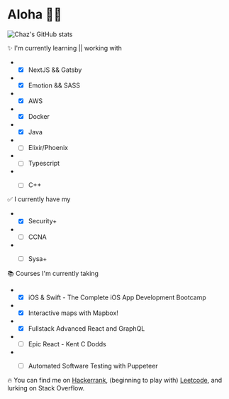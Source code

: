 # Aloha 🤙🏽

  ![Chaz's GitHub stats](https://github-readme-stats-ashen-two.vercel.app/api?username=chazkondo&&count_private=true&&theme=dark&&hide=contribs)

✨ I'm currently learning || working with
- - [x] NextJS && Gatsby
- - [x] Emotion && SASS
- - [x] AWS
- - [x] Docker
- - [x] Java
- - [ ] Elixir/Phoenix
- - [ ] Typescript 
- - [ ] C++  
  

✅ I currently have my 
- - [x] Security+
- - [ ] CCNA
- - [ ] Sysa+
  
  
📚 Courses I'm currently taking
- - [x] iOS & Swift - The Complete iOS App Development Bootcamp
- - [x] Interactive maps with Mapbox!
- - [x] Fullstack Advanced React and GraphQL
- - [ ] Epic React - Kent C Dodds
- - [ ] Automated  Software Testing with Puppeteer  


🔥 You can find me on [Hackerrank](https://www.hackerrank.com/chazkondo?hr_r=1), (beginning to play with) [Leetcode](https://leetcode.com/chazkondo/), and lurking on Stack Overflow.

